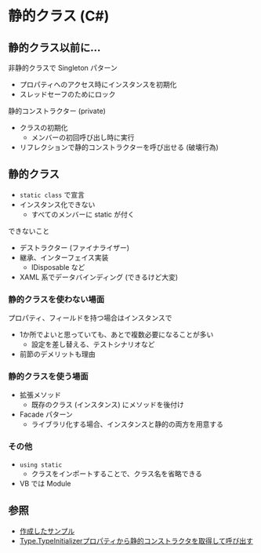 # 静的クラス (C#)

## 静的クラス以前に…
非静的クラスで Singleton パターン
- プロパティへのアクセス時にインスタンスを初期化
- スレッドセーフのためにロック

静的コンストラクター (private)
- クラスの初期化
  - メンバーの初回呼び出し時に実行
- リフレクションで静的コンストラクターを呼び出せる (破壊行為)

## 静的クラス
- `static class` で宣言
- インスタンス化できない
  - すべてのメンバーに static が付く

できないこと
- デストラクター (ファイナライザー)
- 継承、インターフェイス実装
  - IDisposable など
- XAML 系でデータバインディング (できるけど大変)

### 静的クラスを使わない場面
プロパティ、フィールドを持つ場合はインスタンスで
- 1か所でよいと思っていても、あとで複数必要になることが多い
  - 設定を差し替える、テストシナリオなど
- 前節のデメリットも理由

### 静的クラスを使う場面
- 拡張メソッド
  - 既存のクラス (インスタンス) にメソッドを後付け
- Facade パターン
  - ライブラリ化する場合、インスタンスと静的の両方を用意する

### その他
- `using static`
  - クラスをインポートすることで、クラス名を省略できる
- VB では Module

## 参照
- [作成したサンプル](https://github.com/sakapon/Samples-2018/tree/master/ProgrammingSample/UnitTest)
- [Type.TypeInitializerプロパティから静的コンストラクタを取得して呼び出す](https://t.co/dqq0C8k4h6)
